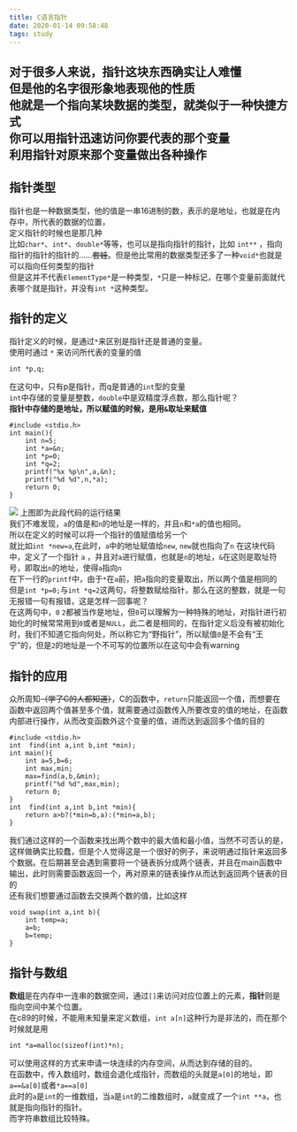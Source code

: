 ```yaml
---
title: C语言指针
date: 2020-01-14 09:58:48
tags: study
---
```

对于很多人来说，指针这块东西确实让人难懂  
但是他的名字很形象地表现他的性质  
他就是一个指向某块数据的类型，就类似于一种快捷方式  
你可以用指针迅速访问你要代表的那个变量  
利用指针对原来那个变量做出各种操作 
---  
## 指针类型

指针也是一种数据类型，他的值是一串16进制的数，表示的是地址，也就是在内存中，所代表的数据的位置，  
定义指针的时候也是那几种  
比如`char*`、`int*`、`double*`等等，也可以是指向指针的指针，比如 `int**` ，指向指针的指针的指针的......<del>套娃</del>。但是他比常用的数据类型还多了一种`void*`也就是可以指向任何类型的指针  
但是这并不代表`ElementType*`是一种类型，`*`只是一种标记，在哪个变量前面就代表哪个就是指针，并没有`int *`这种类型。  
## 指针的定义
指针定义的时候，是通过`*`来区别是指针还是普通的变量。  
使用时通过 `*` 来访问所代表的变量的值  
	
	int *p,q;
在这句中，只有p是指针，而q是普通的`int`型的变量  
`int`中存储的变量是整数，`double`中是双精度浮点数，那么指针呢？  
**指针中存储的是地址，所以赋值的时候，是用`&`取址来赋值**
    
	#include <stdio.h>
	int main(){
		int n=5;
		int *a=&n;
		int *p=0;
		int *q=2;
        printf("%x %p\n",a,&n);
		printf("%d %d",n,*a);
		return 0;
	}
![](http://a1.qpic.cn/psc?/V10sEcVl2YNGQb/dc.CEbKkDpD9Z7TwDzRx5.m.JSOnnu93NcvysMPqpp524FgNmVgMlM5ddlqgO.AAfbMGSv9gqAdpdANa43RTCg!!/c&ek=1&kp=1&pt=0&bo=qQOjAAAAAAADFzs!&tl=1&vuin=1632660232&tm=1579136400&sce=60-2-2&rf=viewer_4)
上图即为此段代码的运行结果  
我们不难发现，`a`的值是和`n`的地址是一样的，并且`n`和`*a`的值也相同。  
所以在定义的时候可以将一个指针的值赋值给另一个  
就比如`int *new=a`,在此时，`a`中的地址赋值给`new`,	`new`就也指向了`n`
在这块代码中，定义了一个指针 `a` ，并且对`a`进行赋值，也就是`n`的地址，`&`在这则是取址符号，即取出`n`的地址，使得`a`指向`n`  
在下一行的`printf`中，由于`*`在`a`前，把`a`指向的变量取出，所以两个值是相同的  
但是`int *p=0;`与`int *q=2`这两句，将整数赋给指针，那么在这的整数，就是一句无报错一句有报错，这是怎样一回事呢？  
在这两句中，`0` `2`都被当作是地址，但`0`可以理解为一种特殊的地址，对指针进行初始化的时候常常用到`0`或者是`NULL`，此二者是相同的，在指针定义后没有被初始化时，我们不知道它指向何处，所以称它为“野指针”，所以赋值`0`是不会有“王宁”的，但是`2`的地址是一个不可写的位置所以在这句中会有warning

## 指针的应用  
众所周知<del>（学了C的人都知道）</del>，C的函数中，`return`只能返回一个值，而想要在函数中返回两个值甚至多个值，就需要通过函数传入所要改变的值的地址，在函数内部进行操作，从而改变函数外这个变量的值，进而达到返回多个值的目的   
    
    #include <stdio.h>
    int  find(int a,int b,int *min);
    int main(){
        int a=5,b=6;
        int max,min;
        max=find(a,b,&min);
        printf("%d %d",max,min);
        return 0;
    }
    int  find(int a,int b,int *min){
        return a>b?(*min=b,a):(*min=a,b);
    }
我们通过这样的一个函数来找出两个数中的最大值和最小值，当然不可否认的是，这样做确实比较蠢，但是个人觉得这是一个很好的例子，来说明通过指针来返回多个数据。在后期甚至会遇到需要将一个链表拆分成两个链表，并且在main函数中输出，此时则需要函数返回一个，再对原来的链表操作从而达到返回两个链表的目的  
还有我们想要通过函数去交换两个数的值，比如这样
    
    void swap(int a,int b){
        int temp=a;
        a=b;
        b=temp;
    }
  
  
## 指针与数组
**数组**是在内存中一连串的数据空间，通过`[]`来访问对应位置上的元素，**指针**则是指向空间中某个位置。  
在c89的时候，不能用未知量来定义数组，`int a[n]`这种行为是非法的，而在那个时候就是用  
  
    int *a=malloc(sizeof(int)*n);
可以使用这样的方式来申请一块连续的内存空间，从而达到存储的目的。  
在函数中，传入数组时，数组会退化成指针，而数组的头就是`a[0]`的地址，即`a==&a[0]`或者`*a==a[0]`  
此时的`a`是`int`的一维数组，当`a`是`int`的二维数组时，`a`就变成了一个`int **a`，也就是指向指针的指针。  
而字符串数组比较特殊。